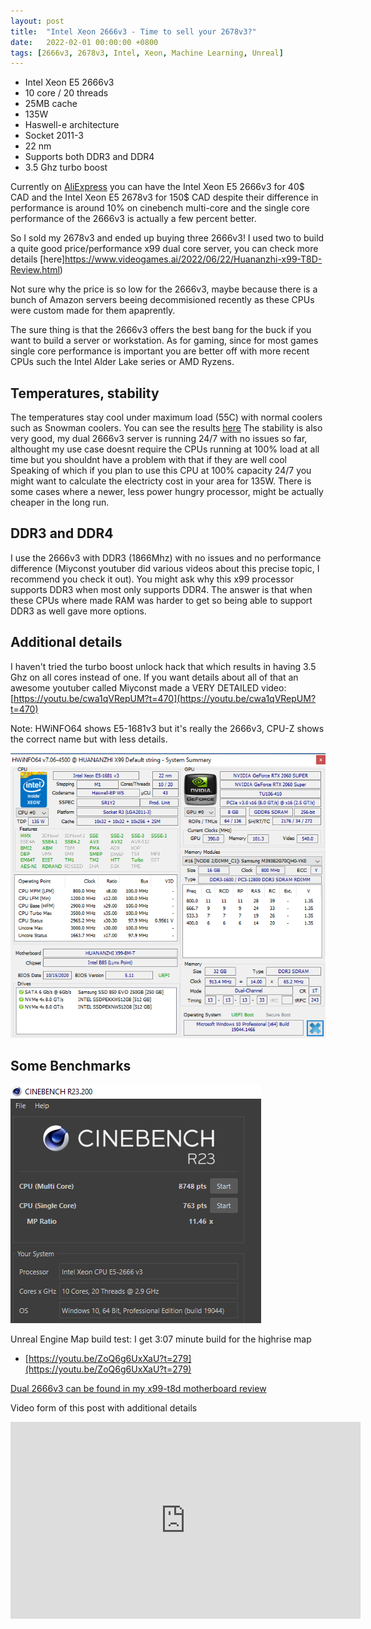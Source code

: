 ```yaml
---
layout: post
title:  "Intel Xeon 2666v3 - Time to sell your 2678v3?"
date:   2022-02-01 00:00:00 +0800
tags: [2666v3, 2678v3, Intel, Xeon, Machine Learning, Unreal]
---
```



*   Intel Xeon E5 2666v3 
*   10 core / 20 threads
*   25MB cache
*   135W
*   Haswell-e architecture
*   Socket 2011-3
*   22 nm
*   Supports both DDR3 and DDR4
*   3.5 Ghz turbo boost

Currently on [AliExpress](https://www.aliexpress.com/) you can have the Intel Xeon E5 2666v3 for 40$ CAD and the Intel Xeon E5 2678v3 for 150$ CAD despite their difference in performance is around 10% on cinebench multi-core and the single core performance of the 2666v3 is actually a few percent better.

So I sold my 2678v3 and ended up buying three 2666v3!
I used two to build a quite good price/performance x99 dual core server, you can check more details [here]https://www.videogames.ai/2022/06/22/Huananzhi-x99-T8D-Review.html)

Not sure why the price is so low for the 2666v3, maybe because there is a bunch of Amazon servers beeing decommisioned recently as these CPUs were custom made for them apaprently.

The sure thing is that the 2666v3 offers the best bang for the buck if you want to build a server or workstation. As for gaming, since for most games single core performance is important you are better off with more recent CPUs such the Intel Alder Lake series or AMD Ryzens.

## Temperatures, stability
The temperatures stay cool under maximum load (55C) with normal coolers such as Snowman coolers. You can see the results [here](https://youtu.be/ZoQ6g6UxXaU?t=322)
The stability is also very good, my dual 2666v3 server is running 24/7 with no issues so far, althought my use case doesnt require the CPUs running at 100% load at all time but you shouldnt have a problem with that if they are well cool
Speaking of which if you plan to use this CPU at 100% capacity 24/7 you might want to calculate the electricty cost in your area for 135W. There is some cases where a newer, less power hungry processor, might be actually cheaper in the long run.

## DDR3 and DDR4
I use the 2666v3 with DDR3 (1866Mhz) with no issues and no performance difference (Miyconst youtuber did various videos about this precise topic, I recommend you check it out). You might ask why this x99 processor supports DDR3 when most only supports DDR4. The answer is that when these CPUs where made RAM was harder to get so being able to support DDR3 as well gave more options.

## Additional details
I haven't tried the turbo boost unlock hack that which results in having 3.5 Ghz on all cores instead of one. If you want details about all of that an awesome youtuber called Miyconst made a VERY DETAILED video: [https://youtu.be/cwa1qVRepUM?t=470](https://youtu.be/cwa1qVRepUM?t=470)

Note: HWiNFO64 shows E5-1681v3 but it's really the 2666v3, CPU-Z shows the correct name but with less details.

![hwi](/assets/hardware/2666v3_hwi.png)

## Some Benchmarks
![r23](/assets/hardware/2666v3_r23.png)

Unreal Engine Map build test: I get 3:07 minute build for the highrise map
*   [https://youtu.be/ZoQ6g6UxXaU?t=279](https://youtu.be/ZoQ6g6UxXaU?t=279)

[Dual 2666v3 can be found in my x99-t8d motherboard review ](https://www.videogames.ai/2022/06/22/Huananzhi-x99-T8D-Review.html)

Video form of this post with additional details
<iframe width="560" height="315" src="https://www.youtube.com/embed/ZoQ6g6UxXaU" title="YouTube video player" frameborder="0" allow="accelerometer; autoplay; clipboard-write; encrypted-media; gyroscope; picture-in-picture" allowfullscreen></iframe>



